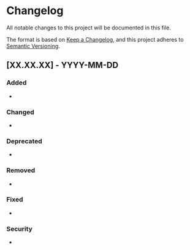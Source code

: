 # Changelog
All notable changes to this project will be documented in this file.

The format is based on [Keep a Changelog](https://keepachangelog.com/en/1.0.0/),
and this project adheres to [Semantic Versioning](https://semver.org/spec/v2.0.0.html).


## [XX.XX.XX] - YYYY-MM-DD

### Added
- 

### Changed
- 

### Deprecated
- 

### Removed
- 

### Fixed
- 

### Security
-
